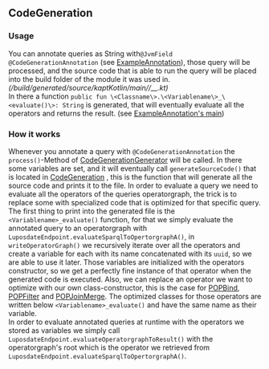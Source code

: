 ## CodeGeneration

### Usage
You can annotate queries as String with`@JvmField
@CodeGenerationAnnotation`
(see [ExampleAnnotation](../luposdate3000_launch_code_gen_example_kapt/src/commonMain/kotlin/examplePackage/ExampleAnnotation.kt)),
those query will be processed, and the source code that is able to run 
the query will be placed into the build folder of the module it was used in.
*(/build/generated/source/kaptKotlin/main/<packagename>/<Classname>__<variablename>.kt)*  
In there a function ``public fun \<Classname\>.\<Variablename\>_\<evaluate()\>: String``
is generated, that will eventually evaluate all the operators and returns the result.
(see [ExampleAnnotation's main](../luposdate3000_launch_code_gen_example_kapt/src/jvmMain/kotlin/Main.kt))
### How it works
Whenever you annotate a query with ``@CodeGenerationAnnotation`` the ``process()``-Method
of [CodeGenerationGenerator](../luposdate3000_code_generator_kapt/src/jvmMain/kotlin/lupos/s00misc/CodeGenerationGenerator.kt)
will be called. In there some variables are set, and it will eventually call ``generateSourceCode()``
that is located in [CodeGeneration](../luposdate3000_code_generator_kapt/src/jvmMain/kotlin/lupos/s00misc/CodeGeneration.kt)
, this is the function that will generate all the source code and prints it to the file. In order to evaluate a query we need 
to evaluate all the operators of the queries operatorgraph,
the trick is to replace some with specialized code that is 
optimized for that specific query. The first thing to print into the generated file is the `<Variablename>_evaluate()`
function, for that we simply evaluate the annotated query to an operatorgraph with `LuposdateEndpoint.evaluateSparqlToOpertorgraphA()`, in
`writeOperatorGraph()` we recursively iterate over all the operators and create a variable for each with its name
concatenated with its `uuid`, so we are able to use it later. Those variables are initialized with the operators
constructor, so we get a perfectly fine instance of that operator 
when the generated code is executed. Also, we can replace an operator we want to optimize with our 
own class-constructor, this is the case for [POPBind](../luposdate3000_code_generator_kapt/src/jvmMain/kotlin/lupos/s00misc/POPBindGenerator.kt),
[POPFilter](../luposdate3000_code_generator_kapt/src/jvmMain/kotlin/lupos/s00misc/POPFilterGenerator.kt)
and [POPJoinMerge](../luposdate3000_code_generator_kapt/src/jvmMain/kotlin/lupos/s00misc/POPJoinMergeGenerator.kt).
The optimized classes for those operators are written below `<Variablename>_evaluate()` and have the same name as their variable.  
In order to evaluate annotated queries at runtime with the operators we stored as variables we simply call
```LuposdateEndpoint.evaluateOperatorgraphToResult()``` with the operatorgraph's root which is the operator we 
retrieved from `LuposdateEndpoint.evaluateSparqlToOpertorgraphA()`. 
